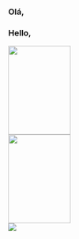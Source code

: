 ### Olá,
### Hello,

<!--
- 🔭 I’m currently working on ...
- 🌱 I’m currently learning ...
- 👯 I’m looking to collaborate on ...
- 🤔 I’m looking for help with ...
- 💬 Ask me about ...
- 📫 How to reach me: ...
- 😄 Pronouns: ela/dela
- ⚡ Fun fact: ...
-->
<div width="100%">
  <img width="50%" height ="180em" src="https://github-readme-stats.vercel.app/api?username=pAndressa&show_icons=true&theme=radical" />
  <img width="50%" height ="180em" src="https://github-readme-stats.vercel.app/api/top-langs/?username=pAndressa&layout=compact&hide=javascript,css,html&theme=radical" />
</div>
<div>
  <a target = "_blank" href = "https://br.linkedin.com/in/andressa-silva-pereira-dev">
    <img src = "https://img.shields.io/badge/LinkedIn-0077B5?style=for-the-badge&logo=linkedin&logoColor=white" />
  </a>
</div>

